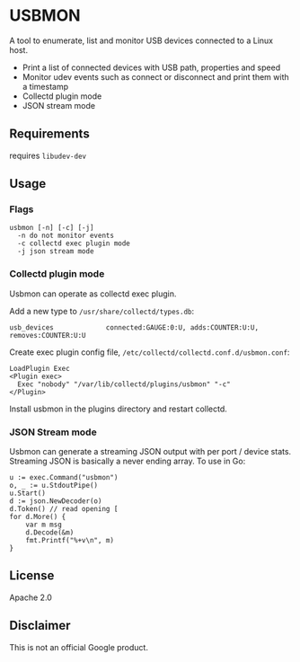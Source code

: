 # USBMON
A tool to enumerate, list and monitor USB devices connected to a Linux host.

* Print a list of connected devices with USB path, properties and speed
* Monitor udev events such as connect or disconnect and print them with a timestamp
* Collectd plugin mode
* JSON stream mode

## Requirements
requires `libudev-dev`

## Usage

### Flags

```
usbmon [-n] [-c] [-j]
  -n do not monitor events
  -c collectd exec plugin mode
  -j json stream mode
```

### Collectd plugin mode
Usbmon can operate as collectd exec plugin.

Add a new type to `/usr/share/collectd/types.db`:

```
usb_devices             connected:GAUGE:0:U, adds:COUNTER:U:U, removes:COUNTER:U:U
```

Create exec plugin config file, `/etc/collectd/collectd.conf.d/usbmon.conf`:

```
LoadPlugin Exec
<Plugin exec>
  Exec "nobody" "/var/lib/collectd/plugins/usbmon" "-c"
</Plugin>
```

Install usbmon in the plugins directory and restart collectd.

### JSON Stream mode
Usbmon can generate a streaming JSON output with per port / device stats.
Streaming JSON is basically a never ending array. To use in Go:

```
u := exec.Command("usbmon")
o, _ := u.StdoutPipe()
u.Start()
d := json.NewDecoder(o)
d.Token() // read opening [
for d.More() {
	var m msg
	d.Decode(&m)
	fmt.Printf("%+v\n", m)
}
```

## License
Apache 2.0

## Disclaimer
This is not an official Google product.

